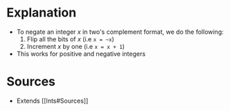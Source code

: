 # Explanation
- To negate an integer *x* in two's complement format, we do the following:
	1. Flip all the bits of *x* (i.e `x = ~x`)
	2. Increment *x* by one (i.e `x = x + 1`)
- This works for positive and negative integers

# Sources
- Extends [[Ints#Sources]]